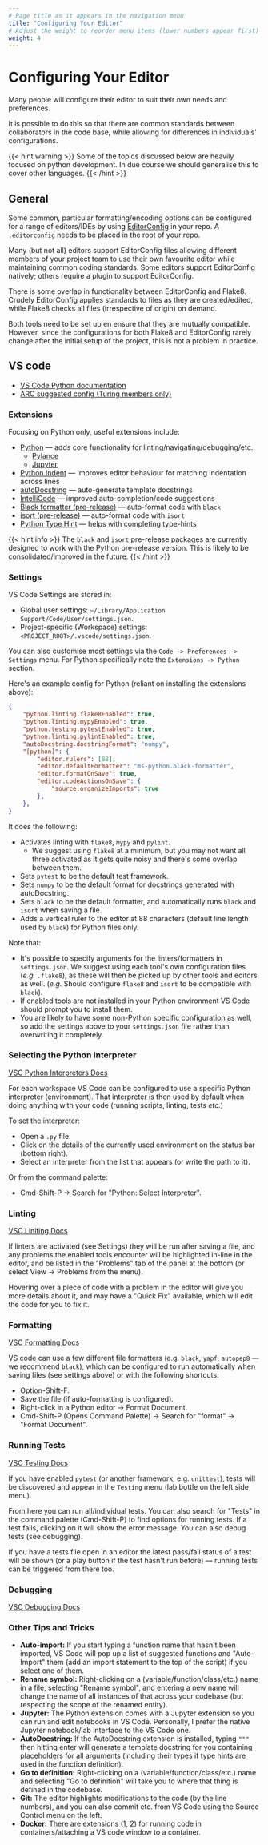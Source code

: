 ```yaml
---
# Page title as it appears in the navigation menu
title: "Configuring Your Editor"
# Adjust the weight to reorder menu items (lower numbers appear first)
weight: 4
---
```


# Configuring Your Editor

Many people will configure their editor to suit their own needs and preferences.

It is possible to do this so that there are common standards between collaborators in the code base, while allowing for differences in individuals' configurations.

{{< hint warning >}}
Some of the topics discussed below are heavily focused on python development. In due course we should generalise this to cover other languages.
{{< /hint >}}

## General

Some common, particular formatting/encoding options can be configured for a range of editors/IDEs by using [EditorConfig](https://editorconfig.org) in your repo.
A `.editorconfig` needs to be placed in the root of your repo.

Many (but not all) editors support EditorConfig files allowing different members of your project team to use their own favourite editor while maintaining common coding standards.
Some editors support EditorConfig natively; others require a plugin to support EditorConfig.

There is some overlap in functionality between EditorConfig and Flake8.
Crudely EditorConfig applies standards to files as they are created/edited, while Flake8 checks all files (irrespective of origin) on demand.

Both tools need to be set up en ensure that they are mutually compatible.
However, since the configurations for both Flake8 and EditorConfig rarely change after the initial setup of the project, this is not a problem in practice.

## VS code

- [VS Code Python documentation](https://code.visualstudio.com/docs/python/python-tutorial)
- [ARC suggested config (Turing members only)](https://github.com/alan-turing-institute/ARC/blob/master/IDE/vscode/README.md)

### Extensions

Focusing on Python only, useful extensions include:

- [Python](https://marketplace.visualstudio.com/items?itemName=ms-python.python) — adds core functionality for linting/navigating/debugging/etc.
  - [Pylance](https://marketplace.visualstudio.com/items?itemName=ms-python.vscode-pylance)
  - [Jupyter](https://marketplace.visualstudio.com/items?itemName=ms-toolsai.jupyter)
- [Python Indent](https://marketplace.visualstudio.com/items?itemName=KevinRose.vsc-python-indent) — improves editor behaviour for matching indentation across lines
- [autoDocstring](https://marketplace.visualstudio.com/items?itemName=njpwerner.autodocstring) — auto-generate template docstrings
- [IntelliCode](https://marketplace.visualstudio.com/items?itemName=VisualStudioExptTeam.vscodeintellicode) — improved auto-completion/code suggestions
- [Black formatter (pre-release)](https://marketplace.visualstudio.com/items?itemName=ms-python.black-formatter) — auto-format code with `black`
- [isort (pre-release)](https://marketplace.visualstudio.com/items?itemName=ms-python.isort) — auto-format code with `isort`
- [Python Type Hint](https://marketplace.visualstudio.com/items?itemName=njqdev.vscode-python-typehint) — helps with completing type-hints

{{< hint info >}}
The `black` and `isort` pre-release packages are currently designed to work with the Python pre-release version. This is likely to be consolidated/improved in the future.
{{< /hint >}}

### Settings

VS Code Settings are stored in:

- Global user settings: `~/Library/Application Support/Code/User/settings.json`.
- Project-specific (Workspace) settings: `<PROJECT_ROOT>/.vscode/settings.json`.

You can also customise most settings via the `Code -> Preferences -> Settings` menu.
For Python specifically note the `Extensions -> Python` section.

Here's an example config for Python (reliant on installing the extensions above):

```json
{
    "python.linting.flake8Enabled": true,
    "python.linting.mypyEnabled": true,
    "python.testing.pytestEnabled": true,
    "python.linting.pylintEnabled": true,
    "autoDocstring.docstringFormat": "numpy",
    "[python]": {
        "editor.rulers": [88],
        "editor.defaultFormatter": "ms-python.black-formatter",
        "editor.formatOnSave": true,
        "editor.codeActionsOnSave": {
            "source.organizeImports": true
        },
    },
}
```

It does the following:

- Activates linting with `flake8`, `mypy` and `pylint`.
  - We suggest using `flake8` at a minimum, but you may not want all three activated as it gets quite noisy and there's some overlap between them.
- Sets `pytest` to be the default test framework.
- Sets `numpy` to be the default format for docstrings generated with autoDocstring.
- Sets `black` to be the default formatter, and automatically runs `black` and `isort` when saving a file.
- Adds a vertical ruler to the editor at 88 characters (default line length used by `black`) for Python files only.

Note that:

- It's possible to specify arguments for the linters/formatters in `settings.json`. We suggest using each tool's own configuration files (_e.g._ `.flake8`), as these will then be picked up by other tools and editors as well. (_e.g._ Should configure `flake8` and `isort` to be compatible with `black`).
- If enabled tools are not installed in your Python environment VS Code should prompt you to install them.
- You are likely to have some non-Python specific configuration as well, so add the settings above to your `settings.json` file rather than overwriting it completely.

### Selecting the Python Interpreter

[VSC Python Interpreters Docs](https://code.visualstudio.com/docs/python/environments)

For each workspace VS Code can be configured to use a specific Python interpreter (environment).
That interpreter is then used by default when doing anything with your code (running scripts, linting, tests _etc._)

To set the interpreter:

- Open a `.py` file.
- Click on the details of the currently used environment on the status bar (bottom right).
- Select an interpreter from the list that appears (or write the path to it).

Or from the command palette:

- Cmd-Shift-P -> Search for "Python: Select Interpreter".

### Linting

[VSC Liniting Docs](https://code.visualstudio.com/docs/python/linting)

If linters are activated (see Settings) they will be run after saving a file, and any problems the enabled tools encounter will be highlighted in-line in the editor, and be listed in the "Problems" tab of the panel at the bottom (or select View -> Problems from the menu).

Hovering over a piece of code with a problem in the editor will give you more details about it, and may have a "Quick Fix" available, which will edit the code for you to fix it.

### Formatting

[VSC Formatting Docs](https://code.visualstudio.com/docs/python/editing#_formatting)

VS code can use a few different file formatters (e.g. `black`, `yapf`, `autopep8` — we recommend `black`), which can be configured to run automatically when saving files (see settings above) or with the following shortcuts:

- Option-Shift-F.
- Save the file (if auto-formatting is configured).
- Right-click in a Python editor -> Format Document.
- Cmd-Shift-P (Opens Command Palette) -> Search for "format" -> "Format Document".

### Running Tests

[VSC Testing Docs](https://code.visualstudio.com/docs/python/testing)

If you have enabled `pytest` (or another framework, e.g. `unittest`), tests will be discovered and appear in the `Testing` menu (lab bottle on the left side menu).

From here you can run all/individual tests.
You can also search for "Tests" in the command palette (Cmd-Shift-P) to find options for running tests.
If a test fails, clicking on it will show the error message. You can also debug tests (see debugging).

If you have a tests file open in an editor the latest pass/fail status of a test will be shown (or a play button if the test hasn't run before) — running tests can be triggered from there too.

### Debugging

[VSC Debugging Docs](https://code.visualstudio.com/docs/python/debugging)

### Other Tips and Tricks

- **Auto-import:** If you start typing a function name that hasn't been imported, VS Code will pop up a list of suggested functions and "Auto-Import" them (add an import statement to the top of the script) if you select one of them.
- **Rename symbol:** Right-clicking on a (variable/function/class/etc.) name in a file, selecting "Rename symbol", and entering a new name will change the name of all instances of that across your codebase (but respecting the scope of the renamed entity).
- **Jupyter:** The Python extension comes with a Jupyter extension so you can run and edit notebooks in VS Code. Personally, I prefer the native Jupyter notebook/lab interface to the VS Code one.
- **AutoDocstring:** If the AutoDocstring extension is installed, typing `"""` then hitting enter will generate a template docstring for you containing placeholders for all arguments (including their types if type hints are used in the function definition).
- **Go to definition:** Right-clicking on a (variable/function/class/etc.) name and selecting "Go to definition" will take you to where that thing is defined in the codebase.
- **Git:** The editor highlights modifications to the code (by the line numbers), and you can also commit etc. from VS Code using the Source Control menu on the left.
- **Docker:** There are extensions ([1](https://marketplace.visualstudio.com/items?itemName=ms-azuretools.vscode-docker), [2](https://marketplace.visualstudio.com/items?itemName=ms-vscode-remote.remote-containers)) for running code in containers/attaching a VS code window to a container.
